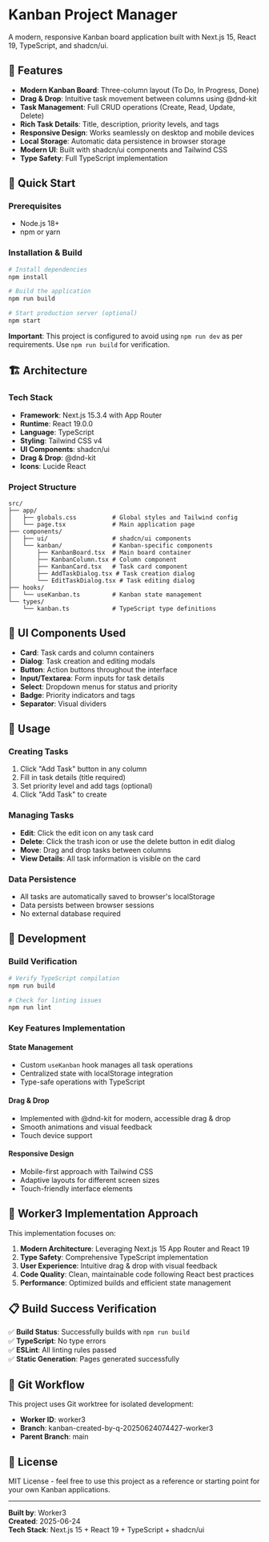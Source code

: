 # Kanban Project Manager

A modern, responsive Kanban board application built with Next.js 15, React 19, TypeScript, and shadcn/ui.

## 🎯 Features

- **Modern Kanban Board**: Three-column layout (To Do, In Progress, Done)
- **Drag & Drop**: Intuitive task movement between columns using @dnd-kit
- **Task Management**: Full CRUD operations (Create, Read, Update, Delete)
- **Rich Task Details**: Title, description, priority levels, and tags
- **Responsive Design**: Works seamlessly on desktop and mobile devices
- **Local Storage**: Automatic data persistence in browser storage
- **Modern UI**: Built with shadcn/ui components and Tailwind CSS
- **Type Safety**: Full TypeScript implementation

## 🚀 Quick Start

### Prerequisites
- Node.js 18+ 
- npm or yarn

### Installation & Build

```bash
# Install dependencies
npm install

# Build the application
npm run build

# Start production server (optional)
npm start
```

**Important**: This project is configured to avoid using `npm run dev` as per requirements. Use `npm run build` for verification.

## 🏗️ Architecture

### Tech Stack
- **Framework**: Next.js 15.3.4 with App Router
- **Runtime**: React 19.0.0
- **Language**: TypeScript
- **Styling**: Tailwind CSS v4
- **UI Components**: shadcn/ui
- **Drag & Drop**: @dnd-kit
- **Icons**: Lucide React

### Project Structure
```
src/
├── app/
│   ├── globals.css          # Global styles and Tailwind config
│   └── page.tsx             # Main application page
├── components/
│   ├── ui/                  # shadcn/ui components
│   └── kanban/              # Kanban-specific components
│       ├── KanbanBoard.tsx  # Main board container
│       ├── KanbanColumn.tsx # Column component
│       ├── KanbanCard.tsx   # Task card component
│       ├── AddTaskDialog.tsx # Task creation dialog
│       └── EditTaskDialog.tsx # Task editing dialog
├── hooks/
│   └── useKanban.ts         # Kanban state management
└── types/
    └── kanban.ts            # TypeScript type definitions
```

## 🎨 UI Components Used

- **Card**: Task cards and column containers
- **Dialog**: Task creation and editing modals
- **Button**: Action buttons throughout the interface
- **Input/Textarea**: Form inputs for task details
- **Select**: Dropdown menus for status and priority
- **Badge**: Priority indicators and tags
- **Separator**: Visual dividers

## 📱 Usage

### Creating Tasks
1. Click "Add Task" button in any column
2. Fill in task details (title required)
3. Set priority level and add tags (optional)
4. Click "Add Task" to create

### Managing Tasks
- **Edit**: Click the edit icon on any task card
- **Delete**: Click the trash icon or use the delete button in edit dialog
- **Move**: Drag and drop tasks between columns
- **View Details**: All task information is visible on the card

### Data Persistence
- All tasks are automatically saved to browser's localStorage
- Data persists between browser sessions
- No external database required

## 🔧 Development

### Build Verification
```bash
# Verify TypeScript compilation
npm run build

# Check for linting issues
npm run lint
```

### Key Features Implementation

#### State Management
- Custom `useKanban` hook manages all task operations
- Centralized state with localStorage integration
- Type-safe operations with TypeScript

#### Drag & Drop
- Implemented with @dnd-kit for modern, accessible drag & drop
- Smooth animations and visual feedback
- Touch device support

#### Responsive Design
- Mobile-first approach with Tailwind CSS
- Adaptive layouts for different screen sizes
- Touch-friendly interface elements

## 🎯 Worker3 Implementation Approach

This implementation focuses on:

1. **Modern Architecture**: Leveraging Next.js 15 App Router and React 19
2. **Type Safety**: Comprehensive TypeScript implementation
3. **User Experience**: Intuitive drag & drop with visual feedback
4. **Code Quality**: Clean, maintainable code following React best practices
5. **Performance**: Optimized builds and efficient state management

## 📋 Build Success Verification

✅ **Build Status**: Successfully builds with `npm run build`  
✅ **TypeScript**: No type errors  
✅ **ESLint**: All linting rules passed  
✅ **Static Generation**: Pages generated successfully  

## 🔄 Git Workflow

This project uses Git worktree for isolated development:

- **Worker ID**: worker3
- **Branch**: kanban-created-by-q-20250624074427-worker3
- **Parent Branch**: main

## 📄 License

MIT License - feel free to use this project as a reference or starting point for your own Kanban applications.

---

**Built by**: Worker3  
**Created**: 2025-06-24  
**Tech Stack**: Next.js 15 + React 19 + TypeScript + shadcn/ui
